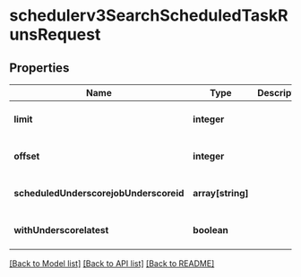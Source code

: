 # schedulerv3SearchScheduledTaskRunsRequest

## Properties
Name | Type | Description | Notes
------------ | ------------- | ------------- | -------------
**limit** | **integer** |  | [optional] [default to null]
**offset** | **integer** |  | [optional] [default to null]
**scheduledUnderscorejobUnderscoreid** | **array[string]** |  | [optional] [default to null]
**withUnderscorelatest** | **boolean** |  | [optional] [default to null]

[[Back to Model list]](../README.md#documentation-for-models) [[Back to API list]](../README.md#documentation-for-api-endpoints) [[Back to README]](../README.md)


